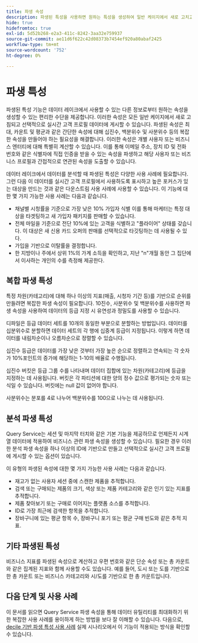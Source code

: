 ```yaml
---
title: 파생 속성
description: 파생된 특성을 사용하면 원하는 특성을 생성하여 일반 케이지에서 새로 고치고 선택적으로 실시간 고객 프로필 데이터에 게시할 수 있습니다. 이 문서에서는 Query Service를 사용하여 프로필 데이터에 사용할 파생된 속성을 만드는 방법에 대한 개요를 제공합니다.
hide: true
hidefromtoc: true
exl-id: 5d52b268-e2a3-411c-8242-3aa32e759937
source-git-commit: ae11d6f622c42d08373b7454ef920a80abaf2425
workflow-type: tm+mt
source-wordcount: '752'
ht-degree: 0%

---
```


# 파생 특성

파생된 특성 기능은 데이터 레이크에서 사용할 수 있는 다른 정보로부터 원하는 속성을 생성할 수 있는 편리한 수단을 제공합니다. 이러한 속성은 모든 일반 케이지에서 새로 고침되고 선택적으로 실시간 고객 프로필 데이터에 게시할 수 있습니다. 파생된 속성은 최대, 카운트 및 평균과 같은 간단한 속성에 대해 십진수, 백분위수 및 사분위수 등의 복잡한 속성을 만들어야 하는 필요성을 해결합니다. 이러한 속성은 개별 사용자 또는 비즈니스 엔터티에 대해 특별히 계산할 수 있습니다. 이를 통해 이메일 주소, 장치 ID 및 전화 번호와 같은 식별자에 직접 인증을 받을 수 있는 속성을 파생하고 해당 사용자 또는 비즈니스 프로필과 간접적으로 연관된 속성을 도출할 수 있습니다.

데이터 레이크에서 데이터를 분석할 때 파생된 특성은 다양한 사용 사례에 필요합니다. 그런 다음 이 데이터를 실시간 고객 프로필에서 사용하도록 표시하고 높은 포커스가 있는 대상을 만드는 것과 같은 다운스트림 사용 사례에 사용할 수 있습니다. 이 기능에 대한 몇 가지 가능한 사용 사례는 다음과 같습니다.

* 채널별 시청률을 기준으로 가장 낮은 10% 가입자 식별 이를 통해 마케터는 특정 대상을 타겟팅하고 새 가입자 패키지를 판매할 수 있습니다.
* 전체 마일을 기준으로 전단 10%에 있는 고객을 식별하고 &quot;플라이어&quot; 상태를 갖습니다. 이 대상은 새 신용 카드 오퍼의 판매를 선택적으로 타깃팅하는 데 사용될 수 있다.
* 가입을 기반으로 이탈률을 결정합니다.
* 한 지방이나 주에서 상위 1%의 가계 소득을 확인하고, 지난 &quot;n&quot;개월 동안 그 집단에서 이사하는 개인의 수를 측정해 제공한다.

## 복합 파생 특성

특정 차원(카테고리)에 대해 하나 이상의 지표(매출, 시청자 기간 등)를 기반으로 순위를 만들려면 복잡한 파생 속성이 필요합니다. 10진수, 사분위수 및 백분위수를 사용하면 파생 속성을 사용하여 데이터의 등급 지정 시 유연성과 정밀도를 사용할 수 있습니다.

디파일은 등급 데이터 세트를 10개의 동일한 부분으로 분할하는 방법입니다. 데이터를 십분위수로 분할하면 데이터 세트의 각 행에 십중계 등급이 지정됩니다. 이렇게 하면 데이터를 내림차순이나 오름차순으로 정렬할 수 있습니다.

십진수 등급은 데이터를 가장 낮은 것부터 가장 높은 순으로 정렬하고 연속되는 각 숫자가 10%포인트의 증가에 해당하는 1-10의 배율로 수행됩니다.

십진수 버킷은 등급 그룹 수를 나타내며 데이터 집합에 있는 차원(카테고리)에 등급을 지정하는 데 사용됩니다. 버킷은 각 파티션에 대한 양의 정수 값으로 평가되는 숫자 또는 식일 수 있습니다. 버킷에는 null 값이 없어야 합니다.

사분위수는 분포를 4로 나누어 백분위수를 100으로 나누는 데 사용됩니다.

## 분석 파생 특성

Query Service는 세션 및 마지막 터치와 같은 기본 기능을 제공하므로 언제든지 시계열 데이터에 적용하여 비즈니스 관련 파생 속성을 생성할 수 있습니다. 필요한 경우 이러한 분석 파생 속성을 하나 이상의 ID에 기반으로 만들고 선택적으로 실시간 고객 프로필에 게시할 수 있는 옵션이 있습니다.

이 유형의 파생된 속성에 대한 몇 가지 가능한 사용 사례는 다음과 같습니다.

* 재고가 없는 사용자 세션 중에 스캔한 제품을 추적합니다.
* 검색 또는 구매되는 제품의 크기, 색상 또는 제품 카테고리와 같은 인기 있는 지표를 추적합니다.
* 제품 찾아보기 또는 구매로 이어지는 플랫폼 소스를 추적합니다.
* ID로 가장 최근에 검색한 항목을 추적합니다.
* 장바구니에 있는 평균 항목 수, 장바구니 포기 또는 평균 구매 빈도와 같은 추적 지표.

## 기타 파생된 특성

비즈니스 지표를 파생된 속성으로 계산하고 우편 번호와 같은 단순 속성 또는 총 카운트와 같은 집계된 지표와 함께 사용할 수도 있습니다. 예를 들어, 도시 또는 도를 기반으로 한 총 카운트 또는 비즈니스 카테고리와 시/도를 기반으로 한 총 카운트입니다.

## 다음 단계 및 사용 사례

이 문서를 읽으면 Query Service 파생 속성을 통해 데이터 유틸리티를 최대화하기 위한 복잡한 사용 사례를 용이하게 하는 방법을 보다 잘 이해할 수 있습니다. 다음으로, [decile 기반 파생 특성 사용 사례](./deciles-use-case.md) 실제 시나리오에서 이 기능이 적용되는 방식을 확인할 수 있습니다.
